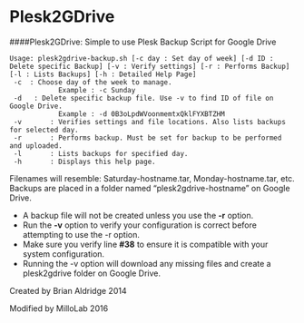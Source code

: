 # Plesk2GDrive
####Plesk2GDrive: Simple to use Plesk Backup Script for Google Drive
```
Usage: plesk2gdrive-backup.sh [-c day : Set day of week] [-d ID : Delete specific Backup] [-v : Verify settings] [-r : Performs Backup] [-l : Lists Backups] [-h : Detailed Help Page]
 -c  : Choose day of the week to manage.
            Example : -c Sunday
 -d   : Delete specific backup file. Use -v to find ID of file on Google Drive.
            Example : -d 0B3oLpdWVoonmemtxQklFYXBTZHM
 -v       : Verifies settings and file locations. Also lists backups for selected day.
 -r       : Performs backup. Must be set for backup to be performed and uploaded.
 -l       : Lists backups for specified day.
 -h       : Displays this help page.
```
Filenames will resemble: Saturday-hostname.tar, Monday-hostname.tar, etc.
Backups are placed in a folder named “plesk2gdrive-hostname” on Google Drive.

- A backup file will not be created unless you use the **-r** option.
- Run the **-v** option to verify your configuration is correct before attempting to use the -r option.
- Make sure you verify line **#38** to ensure it is compatible with your system configuration. 
- Running the -v option will download any missing files and create a plesk2gdrive folder on Google Drive.


Created by Brian Aldridge 2014

Modified by MilloLab 2016
